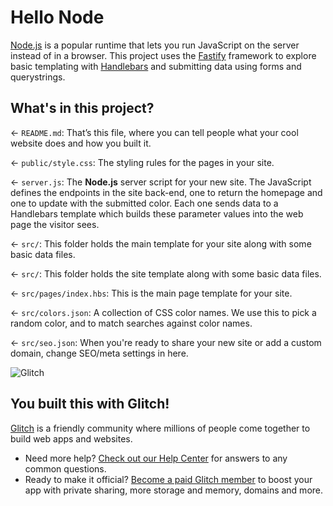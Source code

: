 # Hello Node

[Node.js](https://nodejs.org/en/about/) is a popular runtime that lets you run JavaScript on the server instead of in a browser. This project uses the [Fastify](https://www.fastify.io/) framework to explore basic templating with [Handlebars](https://handlebarsjs.com/) and submitting data using forms and querystrings.

## What's in this project?

← `README.md`: That’s this file, where you can tell people what your cool website does and how you built it.

← `public/style.css`: The styling rules for the pages in your site.

← `server.js`: The **Node.js** server script for your new site. The JavaScript defines the endpoints in the site back-end, one to return the homepage and one to update with the submitted color. Each one sends data to a Handlebars template which builds these parameter values into the web page the visitor sees.

← `src/`: This folder holds the main template for your site along with some basic data files.

← `src/`: This folder holds the site template along with some basic data files.

← `src/pages/index.hbs`: This is the main page template for your site.

← `src/colors.json`: A collection of CSS color names. We use this to pick a random color, and to match searches against color names.

← `src/seo.json`: When you're ready to share your new site or add a custom domain, change SEO/meta settings in here.

![Glitch](https://cdn.glitch.com/a9975ea6-8949-4bab-addb-8a95021dc2da%2FLogo_Color.svg?v=1602781328576)

## You built this with Glitch!

[Glitch](https://glitch.com) is a friendly community where millions of people come together to build web apps and websites.

- Need more help? [Check out our Help Center](https://help.glitch.com/) for answers to any common questions.
- Ready to make it official? [Become a paid Glitch member](https://glitch.com/pricing) to boost your app with private sharing, more storage and memory, domains and more.
